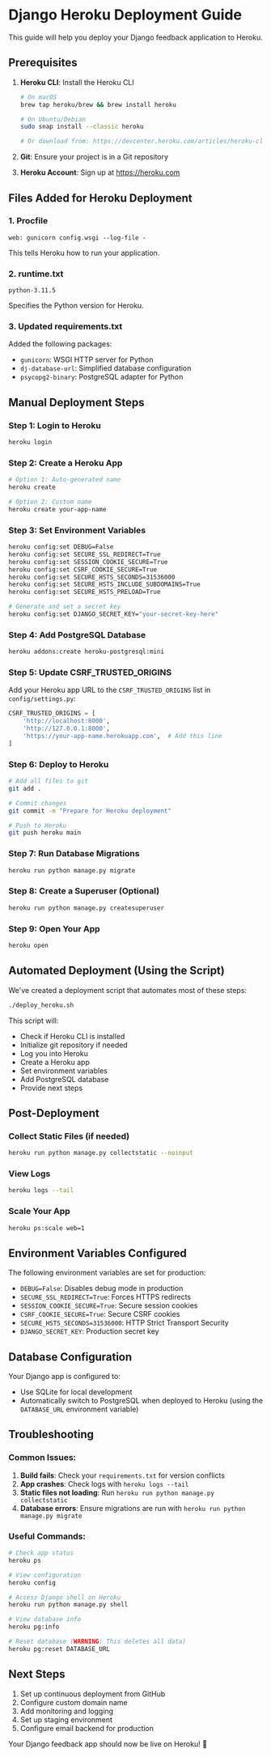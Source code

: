# Django Heroku Deployment Guide

This guide will help you deploy your Django feedback application to Heroku.

## Prerequisites

1. **Heroku CLI**: Install the Heroku CLI
   ```bash
   # On macOS
   brew tap heroku/brew && brew install heroku
   
   # On Ubuntu/Debian
   sudo snap install --classic heroku
   
   # Or download from: https://devcenter.heroku.com/articles/heroku-cli
   ```

2. **Git**: Ensure your project is in a Git repository
3. **Heroku Account**: Sign up at https://heroku.com

## Files Added for Heroku Deployment

### 1. Procfile
```
web: gunicorn config.wsgi --log-file -
```
This tells Heroku how to run your application.

### 2. runtime.txt
```
python-3.11.5
```
Specifies the Python version for Heroku.

### 3. Updated requirements.txt
Added the following packages:
- `gunicorn`: WSGI HTTP server for Python
- `dj-database-url`: Simplified database configuration
- `psycopg2-binary`: PostgreSQL adapter for Python

## Manual Deployment Steps

### Step 1: Login to Heroku
```bash
heroku login
```

### Step 2: Create a Heroku App
```bash
# Option 1: Auto-generated name
heroku create

# Option 2: Custom name
heroku create your-app-name
```

### Step 3: Set Environment Variables
```bash
heroku config:set DEBUG=False
heroku config:set SECURE_SSL_REDIRECT=True
heroku config:set SESSION_COOKIE_SECURE=True
heroku config:set CSRF_COOKIE_SECURE=True
heroku config:set SECURE_HSTS_SECONDS=31536000
heroku config:set SECURE_HSTS_INCLUDE_SUBDOMAINS=True
heroku config:set SECURE_HSTS_PRELOAD=True

# Generate and set a secret key
heroku config:set DJANGO_SECRET_KEY="your-secret-key-here"
```

### Step 4: Add PostgreSQL Database
```bash
heroku addons:create heroku-postgresql:mini
```

### Step 5: Update CSRF_TRUSTED_ORIGINS
Add your Heroku app URL to the `CSRF_TRUSTED_ORIGINS` list in `config/settings.py`:
```python
CSRF_TRUSTED_ORIGINS = [
    'http://localhost:8000', 
    'http://127.0.0.1:8000',
    'https://your-app-name.herokuapp.com',  # Add this line
]
```

### Step 6: Deploy to Heroku
```bash
# Add all files to git
git add .

# Commit changes
git commit -m "Prepare for Heroku deployment"

# Push to Heroku
git push heroku main
```

### Step 7: Run Database Migrations
```bash
heroku run python manage.py migrate
```

### Step 8: Create a Superuser (Optional)
```bash
heroku run python manage.py createsuperuser
```

### Step 9: Open Your App
```bash
heroku open
```

## Automated Deployment (Using the Script)

We've created a deployment script that automates most of these steps:

```bash
./deploy_heroku.sh
```

This script will:
- Check if Heroku CLI is installed
- Initialize git repository if needed
- Log you into Heroku
- Create a Heroku app
- Set environment variables
- Add PostgreSQL database
- Provide next steps

## Post-Deployment

### Collect Static Files (if needed)
```bash
heroku run python manage.py collectstatic --noinput
```

### View Logs
```bash
heroku logs --tail
```

### Scale Your App
```bash
heroku ps:scale web=1
```

## Environment Variables Configured

The following environment variables are set for production:

- `DEBUG=False`: Disables debug mode in production
- `SECURE_SSL_REDIRECT=True`: Forces HTTPS redirects
- `SESSION_COOKIE_SECURE=True`: Secure session cookies
- `CSRF_COOKIE_SECURE=True`: Secure CSRF cookies
- `SECURE_HSTS_SECONDS=31536000`: HTTP Strict Transport Security
- `DJANGO_SECRET_KEY`: Production secret key

## Database Configuration

Your Django app is configured to:
- Use SQLite for local development
- Automatically switch to PostgreSQL when deployed to Heroku (using the `DATABASE_URL` environment variable)

## Troubleshooting

### Common Issues:

1. **Build fails**: Check your `requirements.txt` for version conflicts
2. **App crashes**: Check logs with `heroku logs --tail`
3. **Static files not loading**: Run `heroku run python manage.py collectstatic`
4. **Database errors**: Ensure migrations are run with `heroku run python manage.py migrate`

### Useful Commands:

```bash
# Check app status
heroku ps

# View configuration
heroku config

# Access Django shell on Heroku
heroku run python manage.py shell

# View database info
heroku pg:info

# Reset database (WARNING: This deletes all data)
heroku pg:reset DATABASE_URL
```

## Next Steps

1. Set up continuous deployment from GitHub
2. Configure custom domain name
3. Add monitoring and logging
4. Set up staging environment
5. Configure email backend for production

Your Django feedback app should now be live on Heroku! 🎉
